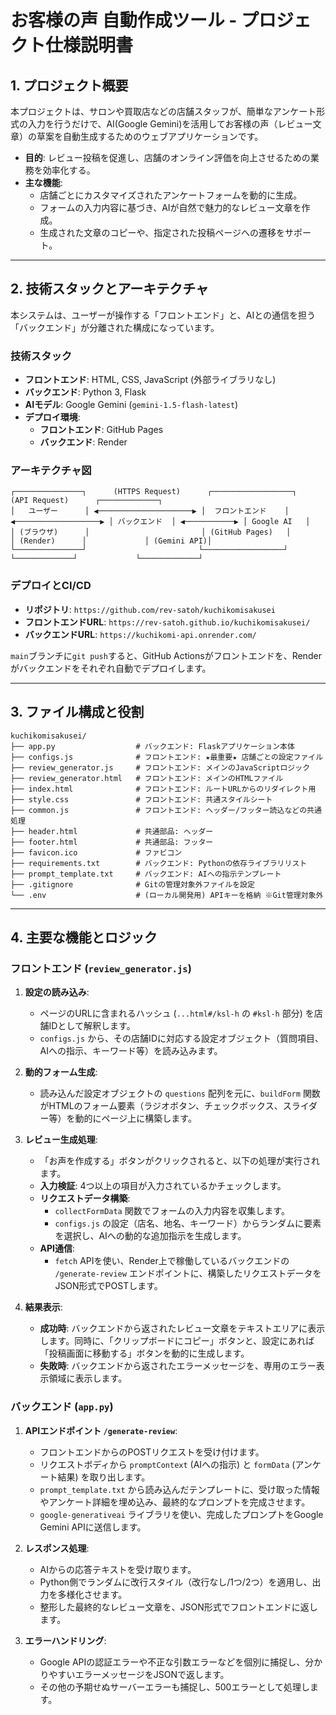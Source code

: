 # お客様の声 自動作成ツール - プロジェクト仕様説明書

## 1. プロジェクト概要

本プロジェクトは、サロンや買取店などの店舗スタッフが、簡単なアンケート形式の入力を行うだけで、AI(Google Gemini)を活用してお客様の声（レビュー文章）の草案を自動生成するためのウェブアプリケーションです。

- **目的**: レビュー投稿を促進し、店舗のオンライン評価を向上させるための業務を効率化する。
- **主な機能**:
    - 店舗ごとにカスタマイズされたアンケートフォームを動的に生成。
    - フォームの入力内容に基づき、AIが自然で魅力的なレビュー文章を作成。
    - 生成された文章のコピーや、指定された投稿ページへの遷移をサポート。

---

## 2. 技術スタックとアーキテクチャ

本システムは、ユーザーが操作する「フロントエンド」と、AIとの通信を担う「バックエンド」が分離された構成になっています。

### 技術スタック
- **フロントエンド**: HTML, CSS, JavaScript (外部ライブラリなし)
- **バックエンド**: Python 3, Flask
- **AIモデル**: Google Gemini (`gemini-1.5-flash-latest`)
- **デプロイ環境**:
    - **フロントエンド**: GitHub Pages
    - **バックエンド**: Render

### アーキテクチャ図

```
┌───────────────┐      (HTTPS Request)      ┌──────────────────┐      (API Request)      ┌─────────────┐
│   ユーザー      │ ◀─────────────────────▶ │  フロントエンド    │ ◀───────────────────▶ │ バックエンド  │ ◀───────────▶ │ Google AI   │
│ (ブラウザ)      │                         │ (GitHub Pages)   │                         │ (Render)      │             │ (Gemini API)│
└───────────────┘                         └──────────────────┘                         └─────────────┘             └─────────────┘
```

### デプロイとCI/CD
- **リポジトリ**: `https://github.com/rev-satoh/kuchikomisakusei`
- **フロントエンドURL**: `https://rev-satoh.github.io/kuchikomisakusei/`
- **バックエンドURL**: `https://kuchikomi-api.onrender.com/`

`main`ブランチに`git push`すると、GitHub Actionsがフロントエンドを、Renderがバックエンドをそれぞれ自動でデプロイします。

---

## 3. ファイル構成と役割

```
kuchikomisakusei/
├── app.py                  # バックエンド: Flaskアプリケーション本体
├── configs.js              # フロントエンド: ★最重要★ 店舗ごとの設定ファイル
├── review_generator.js     # フロントエンド: メインのJavaScriptロジック
├── review_generator.html   # フロントエンド: メインのHTMLファイル
├── index.html              # フロントエンド: ルートURLからのリダイレクト用
├── style.css               # フロントエンド: 共通スタイルシート
├── common.js               # フロントエンド: ヘッダー/フッター読込などの共通処理
├── header.html             # 共通部品: ヘッダー
├── footer.html             # 共通部品: フッター
├── favicon.ico             # ファビコン
├── requirements.txt        # バックエンド: Pythonの依存ライブラリリスト
├── prompt_template.txt     # バックエンド: AIへの指示テンプレート
├── .gitignore              # Gitの管理対象外ファイルを設定
└── .env                    # (ローカル開発用) APIキーを格納 ※Git管理対象外
```

---

## 4. 主要な機能とロジック

### フロントエンド (`review_generator.js`)

1.  **設定の読み込み**:
    - ページのURLに含まれるハッシュ (`...html#/ksl-h` の `#ksl-h` 部分) を店舗IDとして解釈します。
    - `configs.js` から、その店舗IDに対応する設定オブジェクト（質問項目、AIへの指示、キーワード等）を読み込みます。

2.  **動的フォーム生成**:
    - 読み込んだ設定オブジェクトの `questions` 配列を元に、`buildForm` 関数がHTMLのフォーム要素（ラジオボタン、チェックボックス、スライダー等）を動的にページ上に構築します。

3.  **レビュー生成処理**:
    - 「お声を作成する」ボタンがクリックされると、以下の処理が実行されます。
    - **入力検証**: 4つ以上の項目が入力されているかチェックします。
    - **リクエストデータ構築**:
        - `collectFormData` 関数でフォームの入力内容を収集します。
        - `configs.js` の設定（店名、地名、キーワード）からランダムに要素を選択し、AIへの動的な追加指示を生成します。
    - **API通信**:
        - `fetch` APIを使い、Render上で稼働しているバックエンドの `/generate-review` エンドポイントに、構築したリクエストデータをJSON形式でPOSTします。

4.  **結果表示**:
    - **成功時**: バックエンドから返されたレビュー文章をテキストエリアに表示します。同時に、「クリップボードにコピー」ボタンと、設定にあれば「投稿画面に移動する」ボタンを動的に生成します。
    - **失敗時**: バックエンドから返されたエラーメッセージを、専用のエラー表示領域に表示します。

### バックエンド (`app.py`)

1.  **APIエンドポイント `/generate-review`**:
    - フロントエンドからのPOSTリクエストを受け付けます。
    - リクエストボディから `promptContext` (AIへの指示) と `formData` (アンケート結果) を取り出します。
    - `prompt_template.txt` から読み込んだテンプレートに、受け取った情報やアンケート詳細を埋め込み、最終的なプロンプトを完成させます。
    - `google-generativeai` ライブラリを使い、完成したプロンプトをGoogle Gemini APIに送信します。

2.  **レスポンス処理**:
    - AIからの応答テキストを受け取ります。
    - Python側でランダムに改行スタイル（改行なし/1つ/2つ）を適用し、出力を多様化させます。
    - 整形した最終的なレビュー文章を、JSON形式でフロントエンドに返します。

3.  **エラーハンドリング**:
    - Google APIの認証エラーや不正な引数エラーなどを個別に捕捉し、分かりやすいエラーメッセージをJSONで返します。
    - その他の予期せぬサーバーエラーも捕捉し、500エラーとして処理します。
